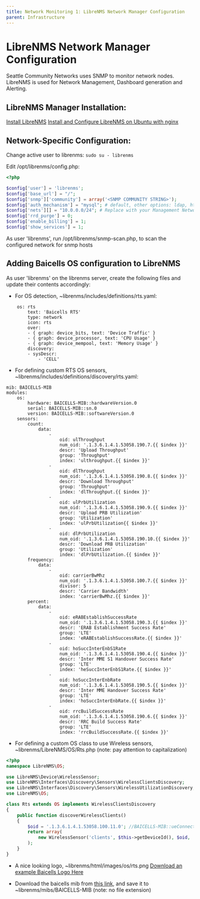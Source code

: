 ```yaml
---
title: Network Monitoring 1: LibreNMS Network Manager Configuration
parent: Infrastructure
---
```


# LibreNMS Network Manager Configuration

Seattle Community Networks uses SNMP to monitor network nodes. LibreNMS is used for Network Management, Dashboard generation and Alerting.

## LibreNMS Manager Installation:
[Install LibreNMS](https://docs.librenms.org/Installation/Install-LibreNMS/)
[Install and Configure LibreNMS on Ubuntu with nginx](https://computingforgeeks.com/how-to-install-and-configure-librenms-on-ubuntu-with-nginx/)

## Network-Specific Configuration:
Change active user to librenms:
```sudo su - librenms```

Edit /opt/librenms/config.php:

```php
<?php

$config['user'] = 'librenms';
$config['base_url'] = "/";
$config['snmp']['community'] = array('<SNMP COMMUNITY STRING>');
$config['auth_mechanism'] = "mysql"; # default, other options: ldap, http-auth
$config['nets'][] = "10.0.0.0/24"; # Replace with your Management Network Subdomain
$config['rrd_purge'] = 0;
$config['enable_billing'] = 1;
$config['show_services'] = 1;
```

As user 'librenms', run /opt/librenms/snmp-scan.php, to scan the configured network for snmp hosts

## Adding Baicells OS configuration to LibreNMS

As user 'librenms' on the librenms server, create the following files and update their contents accordingly:
* For OS detection, ~librenms/includes/definitions/rts.yaml:
```
	os: rts
		text: 'Baicells RTS'
		type: network
		icon: rts
		over:
		- { graph: device_bits, text: 'Device Traffic' }
		- { graph: device_processor, text: 'CPU Usage' }
		- { graph: device_mempool, text: 'Memory Usage' }
		discovery:
		- sysDescr:
			- 'CELL'
```

* For defining custom RTS OS sensors, ~librenms/includes/definitions/discovery/rts.yaml:

```
mib: BAICELLS-MIB
modules:
	os:
    	hardware: BAICELLS-MIB::hardwareVersion.0
    	serial: BAICELLS-MIB::sn.0
    	version: BAICELLS-MIB::softwareVersion.0
	sensors:
    	count:
        	data:
            	-
                	oid: ulThroughput
                	num_oid: '.1.3.6.1.4.1.53058.190.7.{{ $index }}'
                	descr: 'Upload Throughput'
                	group: 'Throughput'
                	index: 'ulthroughput.{{ $index }}'
            	-
                	oid: dlThroughput
                	num_oid: '.1.3.6.1.4.1.53058.190.8.{{ $index }}'
                	descr: 'Download Throughput'
                	group: 'Throughput'
                	index: 'dlThroughput.{{ $index }}'
            	-
                	oid: ulPrbUtilization
                	num_oid: '.1.3.6.1.4.1.53058.190.9.{{ $index }}'
                	descr: 'Upload PRB Utilization'
                	group: 'Utilization'
                	index: 'ulPrbUtilization{{ $index }}'
            	-
                	oid: dlPrbUtilization
                	num_oid: '.1.3.6.1.4.1.53058.190.10.{{ $index }}'
                	descr: 'Download PRB Utilization'
                	group: 'Utilization'
                	index: 'dlPrbUtilization.{{ $index }}'
    	frequency:
        	data:
            	-
                	oid: carrierBwMhz
                	num_oid: '.1.3.6.1.4.1.53058.100.7.{{ $index }}'
                	divisor: 5
                	descr: 'Carrier Bandwidth'
                	index: 'carrierBwMhz.{{ $index }}'
    	percent:
        	data:
            	-
                	oid: eRABEstablishSuccessRate
                	num_oid: '.1.3.6.1.4.1.53058.190.3.{{ $index }}'
                	descr: 'ERAB Establishment Success Rate'
                	group: 'LTE'
                	index: 'eRABEstablishSuccessRate.{{ $index }}'
            	-
                	oid: hoSuccInterEnbS1Rate
                	num_oid: '.1.3.6.1.4.1.53058.190.4.{{ $index }}'
                	descr: 'Inter MME S1 Handover Success Rate'
                	group: 'LTE'
                	index: 'heSuccInterEnbS1Rate.{{ $index }}'
            	-
                	oid: hoSuccInterEnbRate
                	num_oid: '.1.3.6.1.4.1.53058.190.5.{{ $index }}'
                	descr: 'Inter MME Handover Success Rate'
                	group: 'LTE'
                	index: 'hoSuccInterEnbRate.{{ $index }}'
            	-
                	oid: rrcBuildSuccessRate
                	num_oid: '.1.3.6.1.4.1.53058.190.6.{{ $index }}'
                	descr: 'RRC Build Success Rate'
                	group: 'LTE'
                	index: 'rrcBuildSuccessRate.{{ $index }}'
```

* For defining a custom OS class to use Wireless sensors, ~librenms/LibreNMS/OS/Rts.php (note: pay attention to capitalization)

```php
<?php
namespace LibreNMS\OS;

use LibreNMS\Device\WirelessSensor;
use LibreNMS\Interfaces\Discovery\Sensors\WirelessClientsDiscovery;
use LibreNMS\Interfaces\Discovery\Sensors\WirelessUtilizationDiscovery;
use LibreNMS\OS;

class Rts extends OS implements WirelessClientsDiscovery
{
	public function discoverWirelessClients()
	{
    	$oid = '.1.3.6.1.4.1.53058.100.11.0'; //BAICELLS-MIB::ueConnections.0
    	return array(
        	new WirelessSensor('clients', $this->getDeviceId(), $oid, 'rts', 1, 'UE Connections')
    	);
	}
}
```

* A nice looking logo, ~librenms/html/images/os/rts.png
[Download an example Baicells Logo Here](https://imgur.com/9AOohPr.png)

* Download the baicells mib from [this link](https://na.baicells.com/download/RTS%203.6%20BAICELLS-MIB.mib), and save it to ~librenms/mibs/BAICELLS-MIB (note: no file extension)
